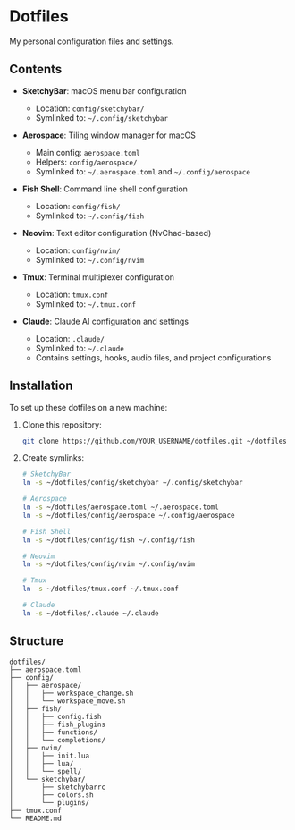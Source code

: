 # Dotfiles

My personal configuration files and settings.

## Contents

- **SketchyBar**: macOS menu bar configuration
  - Location: `config/sketchybar/`
  - Symlinked to: `~/.config/sketchybar`

- **Aerospace**: Tiling window manager for macOS
  - Main config: `aerospace.toml`
  - Helpers: `config/aerospace/`
  - Symlinked to: `~/.aerospace.toml` and `~/.config/aerospace`

- **Fish Shell**: Command line shell configuration
  - Location: `config/fish/`
  - Symlinked to: `~/.config/fish`

- **Neovim**: Text editor configuration (NvChad-based)
  - Location: `config/nvim/`
  - Symlinked to: `~/.config/nvim`

- **Tmux**: Terminal multiplexer configuration
  - Location: `tmux.conf`
  - Symlinked to: `~/.tmux.conf`

- **Claude**: Claude AI configuration and settings
  - Location: `.claude/`
  - Symlinked to: `~/.claude`
  - Contains settings, hooks, audio files, and project configurations

## Installation

To set up these dotfiles on a new machine:

1. Clone this repository:
   ```bash
   git clone https://github.com/YOUR_USERNAME/dotfiles.git ~/dotfiles
   ```

2. Create symlinks:
   ```bash
   # SketchyBar
   ln -s ~/dotfiles/config/sketchybar ~/.config/sketchybar
   
   # Aerospace
   ln -s ~/dotfiles/aerospace.toml ~/.aerospace.toml
   ln -s ~/dotfiles/config/aerospace ~/.config/aerospace
   
   # Fish Shell
   ln -s ~/dotfiles/config/fish ~/.config/fish
   
   # Neovim
   ln -s ~/dotfiles/config/nvim ~/.config/nvim
   
   # Tmux
   ln -s ~/dotfiles/tmux.conf ~/.tmux.conf
   
   # Claude
   ln -s ~/dotfiles/.claude ~/.claude
   ```

## Structure

```
dotfiles/
├── aerospace.toml
├── config/
│   ├── aerospace/
│   │   ├── workspace_change.sh
│   │   └── workspace_move.sh
│   ├── fish/
│   │   ├── config.fish
│   │   ├── fish_plugins
│   │   ├── functions/
│   │   └── completions/
│   ├── nvim/
│   │   ├── init.lua
│   │   ├── lua/
│   │   └── spell/
│   └── sketchybar/
│       ├── sketchybarrc
│       ├── colors.sh
│       └── plugins/
├── tmux.conf
└── README.md
```
